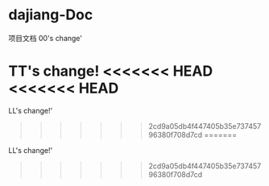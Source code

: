 # dajiang-Doc
项目文档
00's change'

TT's change!
<<<<<<< HEAD
<<<<<<< HEAD
=======

LL's change!'
>>>>>>> 2cd9a05db4f447405b35e73745796380f708d7cd
=======

LL's change!'
>>>>>>> 2cd9a05db4f447405b35e73745796380f708d7cd
